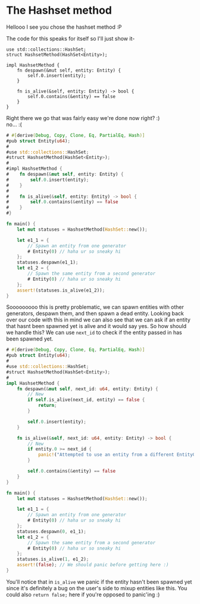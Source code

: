 # The Hashset method

Hellooo I see you chose the hashset method :P

The code for this speaks for itself so I'll just show it-

```rust, noplaypen
use std::collections::HashSet;
struct HashsetMethod(HashSet<Entity>);

impl HashsetMethod {
    fn despawn(&mut self, entity: Entity) {
        self.0.insert(entity);
    }

    fn is_alive(&self, entity: Entity) -> bool {
        self.0.contains(&entity) == false
    }
}
```

Right there we go that was fairly easy we're done now right? :)  
no... :( 

```rust
# #[derive(Debug, Copy, Clone, Eq, PartialEq, Hash)]
#pub struct Entity(u64);
#
#use std::collections::HashSet;
#struct HashsetMethod(HashSet<Entity>);
#
#impl HashsetMethod {
#    fn despawn(&mut self, entity: Entity) {
#        self.0.insert(entity);
#    }
#
#    fn is_alive(&self, entity: Entity) -> bool {
#        self.0.contains(&entity) == false
#    }
#}

fn main() {
    let mut statuses = HashsetMethod(HashSet::new());

    let e1_1 = {
        // Spawn an entity from one generator
        # Entity(0) // haha ur so sneaky hi 
    };
    statuses.despawn(e1_1);
    let e1_2 = {
        // Spawn the same entity from a second generator
        # Entity(0) // haha ur so sneaky hi
    };
    assert!(statuses.is_alive(e1_2));
}
```

Sooooooooo this is pretty problematic, we can spawn entities with other generators, despawn them, and then spawn a dead entity. Looking back over our code with this in mind we can also see that we can ask if an entity that hasnt been spawned yet is alive and it would say yes. So how should we handle this? We can use ``next_id`` to check if the entity passed in has been spawned yet. 

```rust
# #[derive(Debug, Copy, Clone, Eq, PartialEq, Hash)]
#pub struct Entity(u64);
#
#use std::collections::HashSet;
#struct HashsetMethod(HashSet<Entity>);
#
impl HashsetMethod {
    fn despawn(&mut self, next_id: u64, entity: Entity) {
        // New
        if self.is_alive(next_id, entity) == false {
            return;
        }

        self.0.insert(entity);
    }

    fn is_alive(&self, next_id: u64, entity: Entity) -> bool {
        // New
        if entity.0 >= next_id {
            panic!("Attempted to use an entity from a different EntityGenerator");
        }

        self.0.contains(&entity) == false
    }
}

fn main() {
    let mut statuses = HashsetMethod(HashSet::new());

    let e1_1 = {
        // Spawn an entity from one generator
        # Entity(0) // haha ur so sneaky hi 
    };
    statuses.despawn(0, e1_1);
    let e1_2 = {
        // Spawn the same entity from a second generator
        # Entity(0) // haha ur so sneaky hi
    };
    statuses.is_alive(1, e1_2);
    assert!(false); // We should panic before getting here :)
}
```

You'll notice that in ``is_alive`` we panic if the entity hasn't been spawned yet since it's definitely a bug on the user's side to mixup entities like this. You could also ``return false;`` here if you're opposed to panic'ing :)
